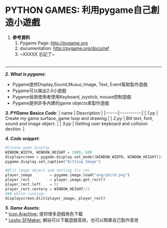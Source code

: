 # PYTHON GAMES: 利用pygame自己創造小遊戲

1. **參考資料**
    1. Pygame Page: http://pygame.org
    2. documentation: http://pygame.org/docs/ref
    3. ~XXXXX 忘記了~ <br><br>

------

**_2. What is pygame_**:
  * Pygame提供Display,Sound,Musuc,Image, Text, Event幫助製作遊戲
  * Pygame可以做出2.0小遊戲
  * Pygame偵測使用者使用Keyboard, joystick, mouse控制遊戲
  * Pygame提供許多內建的game objects來製作遊戲


**_3. PYGame Basics Code_**:
| name | Description |
|:-----:|:----------:|
| _1.py_ | Create my game surface, game loop and drawing.|
| _2.py_ | Blit text, font, sound and image object.      |
| _3.py_ | Getting user keyboard and collision dection.  |


**_4. Code snippet_**:
```python
#Create game display
WINDOW_WIDTH, WINDOW_HEIGHT = 1000, 600
displayscreen = pygame.display.set_mode((WINDOW_WIDTH, WINDOW_HEIGHT))#產生畫布
pygame.display.set_caption("Bitting Image")

```
```python
#Blit image object and setting its rec.
player_image        = pygame.image.load("angrybird.png")
player_rect         = player_image.get_rect()
player_rect.left    = 32
player_rect.centery = WINDOW_HEIGHT//2
### while running~
displayscreen.blit(player_image, player_rect)
```

**_5. Game Assets:_** <br>
    * [Icon Arachive:](https://iconarchive.com/) 提供很多遊戲角色下載 <br>
    * [Leshy SFMaker:](https://www.leshylabs.com/apps/sfMaker/) 網站可以下載遊戲音效，也可以簡單自己製作音效
